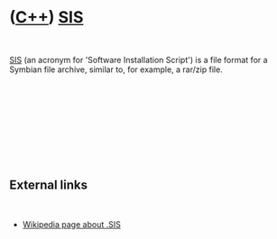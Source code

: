 



 

 

 

 

 

([C++](Cpp.md)) [SIS](CppSis.md)
==================================

 

[SIS](CppSis.md) (an acronym for 'Software Installation Script') is a
file format for a Symbian file archive, similar to, for example, a
rar/zip file.

 

 

 

 

 

External links
--------------

 

-   [Wikipedia page about .SIS](http://en.wikipedia.org/wiki/.sis)

 

 

 

 

 





 



